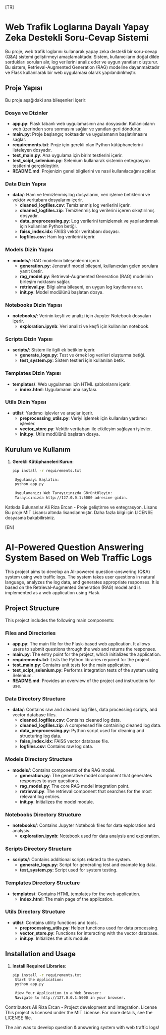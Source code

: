 [TR] 

# Web Trafik Loglarına Dayalı Yapay Zeka Destekli Soru-Cevap Sistemi

Bu proje, web trafik loglarını kullanarak yapay zeka destekli bir soru-cevap (Q&A) sistemi geliştirmeyi amaçlamaktadır. Sistem, kullanıcıların doğal dilde sordukları soruları alır, log verilerini analiz eder ve uygun yanıtları oluşturur. Bu sistem, Retrieval-Augmented Generation (RAG) modeline dayanmaktadır ve Flask kullanılarak bir web uygulaması olarak yapılandırılmıştır.

## Proje Yapısı

Bu proje aşağıdaki ana bileşenleri içerir:

### Dosya ve Dizinler

- **app.py**: Flask tabanlı web uygulamasının ana dosyasıdır. Kullanıcıların web üzerinden soru sormasını sağlar ve yanıtları geri döndürür.
- **main.py**: Proje başlangıç noktasıdır ve uygulamanın başlatılmasını sağlar.
- **requirements.txt**: Proje için gerekli olan Python kütüphanelerini listeleyen dosyadır.
- **test_main.py**: Ana uygulama için birim testlerini içerir.
- **test_scipt_selenium.py**: Selenium kullanarak sistemin entegrasyon testlerini gerçekleştirir.
- **README.md**: Projenizin genel bilgilerini ve nasıl kullanılacağını açıklar.

### Data Dizin Yapısı

- **data/**: Ham ve temizlenmiş log dosyalarını, veri işleme betiklerini ve vektör veritabanı dosyalarını içerir.
  - **cleaned_logfiles.csv**: Temizlenmiş log verilerini içerir.
  - **cleaned_logfiles.zip**: Temizlenmiş log verilerini içeren sıkıştırılmış dosyadır.
  - **data_preprocessing.py**: Log verilerini temizlemek ve yapılandırmak için kullanılan Python betiği.
  - **faiss_index.idx**: FAISS vektör veritabanı dosyası.
  - **logfiles.csv**: Ham log verilerini içerir.

### Models Dizin Yapısı

- **models/**: RAG modelinin bileşenlerini içerir.
  - **generation.py**: Jeneratif model bileşeni, kullanıcıdan gelen sorulara yanıt üretir.
  - **rag_model.py**: Retrieval-Augmented Generation (RAG) modelinin birleşim noktasını sağlar.
  - **retrieval.py**: Bilgi alma bileşeni, en uygun log kayıtlarını arar.
  - **__init__.py**: Model modülünü başlatan dosya.

### Notebooks Dizin Yapısı

- **notebooks/**: Verinin keşfi ve analizi için Jupyter Notebook dosyaları içerir.
  - **exploration.ipynb**: Veri analizi ve keşfi için kullanılan notebook.

### Scripts Dizin Yapısı

- **scripts/**: Sistem ile ilgili ek betikler içerir.
  - **generate_logs.py**: Test ve örnek log verileri oluşturma betiği.
  - **test_system.py**: Sistem testleri için kullanılan betik.

### Templates Dizin Yapısı

- **templates/**: Web uygulaması için HTML şablonlarını içerir.
  - **index.html**: Uygulamanın ana sayfası.

### Utils Dizin Yapısı

- **utils/**: Yardımcı işlevler ve araçlar içerir.
  - **preprocessing_utils.py**: Veriyi işlemek için kullanılan yardımcı işlevler.
  - **vector_store.py**: Vektör veritabanı ile etkileşim sağlayan işlevler.
  - **__init__.py**: Utils modülünü başlatan dosya.

## Kurulum ve Kullanım

1. **Gerekli Kütüphaneleri Kurun**:
   ```bash
   pip install -r requirements.txt

    Uygulamayı Başlatın:
    python app.py

    Uygulamanızı Web Tarayıcınızda Görüntüleyin:
    Tarayıcınızda http://127.0.0.1:5000 adresine gidin.

Katkıda Bulunanlar
Ali Riza Ercan - Proje geliştirme ve entegrasyon.
Lisans
Bu proje MIT Lisansı altında lisanslanmıştır. Daha fazla bilgi için LICENSE dosyasına bakabilirsiniz.


[EN]

# AI-Powered Question Answering System Based on Web Traffic Logs

This project aims to develop an AI-powered question-answering (Q&A) system using web traffic logs. The system takes user questions in natural language, analyzes the log data, and generates appropriate responses. It is based on the Retrieval-Augmented Generation (RAG) model and is implemented as a web application using Flask.

## Project Structure

This project includes the following main components:

### Files and Directories

- **app.py**: The main file for the Flask-based web application. It allows users to submit questions through the web and returns the responses.
- **main.py**: The entry point for the project, which initializes the application.
- **requirements.txt**: Lists the Python libraries required for the project.
- **test_main.py**: Contains unit tests for the main application.
- **test_scipt_selenium.py**: Performs integration tests of the system using Selenium.
- **README.md**: Provides an overview of the project and instructions for use.

### Data Directory Structure

- **data/**: Contains raw and cleaned log files, data processing scripts, and vector database files.
  - **cleaned_logfiles.csv**: Contains cleaned log data.
  - **cleaned_logfiles.zip**: A compressed file containing cleaned log data.
  - **data_preprocessing.py**: Python script used for cleaning and structuring log data.
  - **faiss_index.idx**: FAISS vector database file.
  - **logfiles.csv**: Contains raw log data.

### Models Directory Structure

- **models/**: Contains components of the RAG model.
  - **generation.py**: The generative model component that generates responses to user questions.
  - **rag_model.py**: The core RAG model integration point.
  - **retrieval.py**: The retrieval component that searches for the most relevant log entries.
  - **__init__.py**: Initializes the model module.

### Notebooks Directory Structure

- **notebooks/**: Contains Jupyter Notebook files for data exploration and analysis.
  - **exploration.ipynb**: Notebook used for data analysis and exploration.

### Scripts Directory Structure

- **scripts/**: Contains additional scripts related to the system.
  - **generate_logs.py**: Script for generating test and example log data.
  - **test_system.py**: Script used for system testing.

### Templates Directory Structure

- **templates/**: Contains HTML templates for the web application.
  - **index.html**: The main page of the application.

### Utils Directory Structure

- **utils/**: Contains utility functions and tools.
  - **preprocessing_utils.py**: Helper functions used for data processing.
  - **vector_store.py**: Functions for interacting with the vector database.
  - **__init__.py**: Initializes the utils module.

## Installation and Usage

1. **Install Required Libraries**:
   ```bash
   pip install -r requirements.txt
    Start the Application:
    python app.py

    View Your Application in a Web Browser:
    Navigate to http://127.0.0.1:5000 in your browser.

Contributors
Ali Riza Ercan - Project development and integration.
License
This project is licensed under the MIT License. For more details, see the LICENSE file.

The aim was to develop question & answering system with web traffic logs!